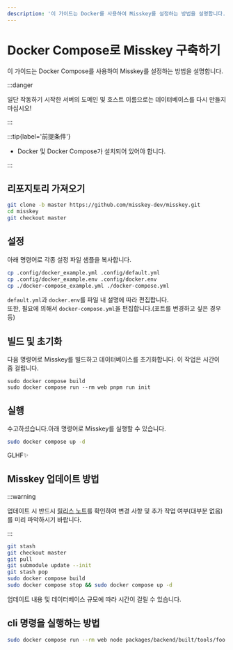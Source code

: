 ```yaml
---
description: '이 가이드는 Docker를 사용하여 Misskey를 설정하는 방법을 설명합니다.'
---
```


# Docker Compose로 Misskey 구축하기

이 가이드는 Docker Compose를 사용하여 Misskey를 설정하는 방법을 설명합니다.

:::danger

일단 작동하기 시작한 서버의 도메인 및 호스트 이름으로는 데이터베이스를 다시 만들지 마십시오!

:::

:::tip{label='前提条件'}

- Docker 및 Docker Compose가 설치되어 있어야 합니다.

:::

## 리포지토리 가져오기

```sh
git clone -b master https://github.com/misskey-dev/misskey.git
cd misskey
git checkout master
```

## 설정

아래 명령어로 각종 설정 파일 샘플을 복사합니다.

```sh
cp .config/docker_example.yml .config/default.yml
cp .config/docker_example.env .config/docker.env
cp ./docker-compose_example.yml ./docker-compose.yml
```

`default.yml`과 `docker.env`를 파일 내 설명에 따라 편집합니다.\
또한, 필요에 의해서 `docker-compose.yml`을 편집합니다.(포트를 변경하고 싶은 경우 등)

## 빌드 및 초기화

다음 명령어로 Misskey를 빌드하고 데이터베이스를 초기화합니다.
이 작업은 시간이 좀 걸립니다.

```shell
sudo docker compose build
sudo docker compose run --rm web pnpm run init
```

## 실행

수고하셨습니다.아래 명령어로 Misskey를 실행할 수 있습니다.

```sh
sudo docker compose up -d
```

GLHF✨

## Misskey 업데이트 방법

:::warning

업데이트 시 반드시 [릴리스 노트](https://github.com/misskey-dev/misskey/blob/master/CHANGELOG.md)를 확인하여 변경 사항 및 추가 작업 여부(대부분 없음)를 미리 파악하시기 바랍니다.

:::

```sh
git stash
git checkout master
git pull
git submodule update --init
git stash pop
sudo docker compose build
sudo docker compose stop && sudo docker compose up -d
```

업데이트 내용 및 데이터베이스 규모에 따라 시간이 걸릴 수 있습니다.

## cli 명령을 실행하는 방법

```sh
sudo docker compose run --rm web node packages/backend/built/tools/foo bar
```
